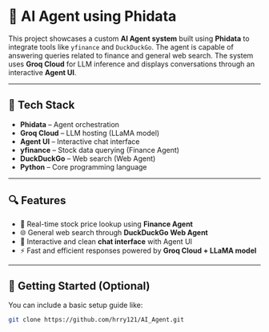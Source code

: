 # 🤖 AI Agent using Phidata

This project showcases a custom **AI Agent system** built using **Phidata** to integrate tools like `yfinance` and `DuckDuckGo`. The agent is capable of answering queries related to finance and general web search. The system uses **Groq Cloud** for LLM inference and displays conversations through an interactive **Agent UI**.

---

## 🧰 Tech Stack

- **Phidata** – Agent orchestration  
- **Groq Cloud** – LLM hosting (LLaMA model)  
- **Agent UI** – Interactive chat interface  
- **yfinance** – Stock data querying (Finance Agent)  
- **DuckDuckGo** – Web search (Web Agent)  
- **Python** – Core programming language  

---

## 🔍 Features

- 🔎 Real-time stock price lookup using **Finance Agent**  
- 🌐 General web search through **DuckDuckGo Web Agent**  
- 💬 Interactive and clean **chat interface** with Agent UI  
- ⚡ Fast and efficient responses powered by **Groq Cloud + LLaMA model**

---

## 🚀 Getting Started (Optional)

You can include a basic setup guide like:

```bash
git clone https://github.com/hrry121/AI_Agent.git

